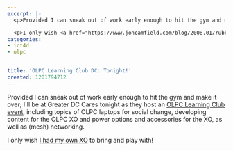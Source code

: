 ```yaml
---
excerpt: |-
  <p>Provided I can sneak out of work early enough to hit the gym and make it over; I'll be at Greater DC Cares tonight as they host an <a href="https://olpclearningclub.org/meetings/final-agenda-for-13108-meeting/">OLPC Learning Club event</a>, including topics of OLPC laptops for social change, developing content for the OLPC XO and power options and accessories for the XO, as well as (mesh) networking.</p>

  <p>I only wish <a href="https://www.joncamfield.com/blog/2008.01/rubber-meet-road.html">I had my own XO</a> to bring and play with!</p>
categories:
- ict4d
- olpc


title: 'OLPC Learning Club DC: Tonight!'
created: 1201794712
---
```

<p>Provided I can sneak out of work early enough to hit the gym and make it over; I'll be at Greater DC Cares tonight as they host an <a href="https://olpclearningclub.org/meetings/final-agenda-for-13108-meeting/">OLPC Learning Club event</a>, including topics of OLPC laptops for social change, developing content for the OLPC XO and power options and accessories for the XO, as well as (mesh) networking.</p>

<p>I only wish <a href="https://www.joncamfield.com/blog/2008.01/rubber-meet-road.html">I had my own XO</a> to bring and play with!</p>
